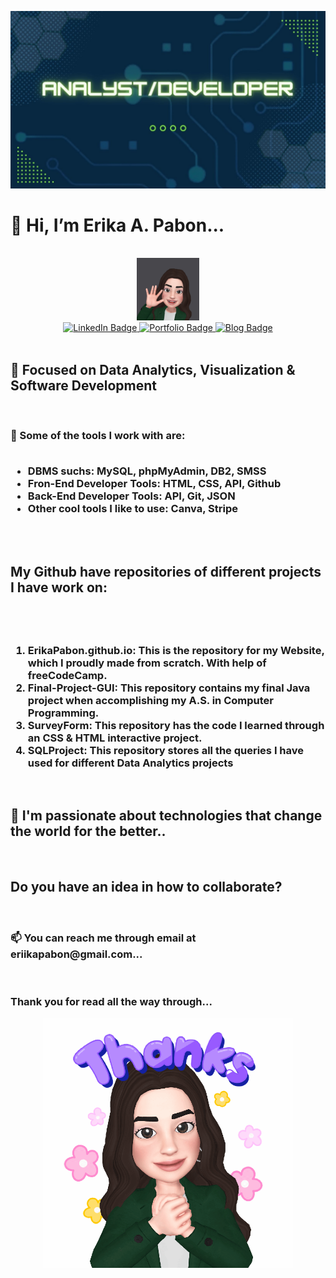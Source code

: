 [![MasterHead](https://raw.githubusercontent.com/ErikaPabon/ErikaPabon/main/AnalystDeveloper.jpg)](https://github.com/ErikaPabon)
<h1> 👋 Hi, I’m Erika A. Pabon...</h1>
<br>
<div id="header" align="center">
  <img src="https://raw.githubusercontent.com/ErikaPabon/ErikaPabon/main/Hithere.jpg" width="100"/>
</div>
<div id="badges" align="center">
  <a href="https://www.linkedin.com/in/erikaapabontriana/">
    <img src="https://img.shields.io/badge/LinkedIn-blue?style=for-the-badge&logo=linkedin&logoColor=white" alt="LinkedIn Badge"/>
  </a>
  <a href="https://erikapabon.github.io/">
    <img src="https://img.shields.io/badge/Portfolio-Here!-brightgreen&logoColor=white?style=for-the-badge" alt="Portfolio Badge"/>
  </a>
   <a href="https://erikapabon.hashnode.dev/">
    <img src="https://img.shields.io/badge/Blog-Here!-green?style=for-the-badge&logo=blog" alt="Blog Badge"/>
  </a>
</div>
<br>
<h2> 👀 Focused on Data Analytics, Visualization & Software Development</h2>
<br>
  <h3>🌱 Some of the tools I work with are:
  <ul>
  <br>
  <li>DBMS suchs: MySQL, phpMyAdmin, DB2, SMSS</li>
  <li>Fron-End Developer Tools: HTML, CSS, API, Github</li>
  <li>Back-End Developer Tools: API, Git, JSON </li>
  <li> Other cool tools I like to use: Canva, Stripe </li>
</ul>
  </h3>
  <br>
  <br>
  <h2>My Github have repositories of different projects I have work on: </h2>
<br>
<h3><ol>
<br>
  <li>ErikaPabon.github.io: This is the repository for my Website, which I proudly made from scratch. With help of freeCodeCamp. </li>
  <li>Final-Project-GUI: This repository contains my final Java project when accomplishing my A.S. in Computer Programming. </li>
  <li>SurveyForm: This repository has the code I learned through an CSS & HTML interactive project. </li>
  <li>SQLProject: This repository stores all the queries I have used for different Data Analytics projects</li>
  <ol>
    </h3>
  <br>
  <h2> 💞️ I'm passionate about technologies that change the world for the better.. </h2>
  <br> 
  <h2> Do you have an idea in how to collaborate?</h2>
<br>
  <h3>📫 You can reach me through email at eriikapabon@gmail.com...</h3>
  <br>
<footer>
<h3> Thank you for read all the way through...</h3>
  <div  align="center">
  <img src="https://raw.githubusercontent.com/ErikaPabon/ErikaPabon/main/Thankyou.gif" width="400"/>
</div>
</footer>
